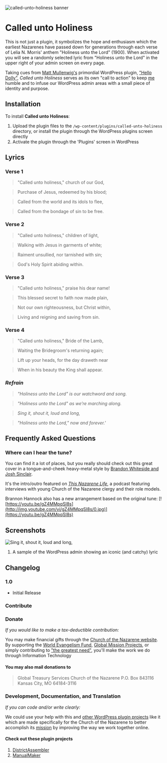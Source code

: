 ![called-unto-holiness banner](https://cloud.githubusercontent.com/assets/16792087/21087460/8c4f2890-bfeb-11e6-9034-3ffa7b501605.jpg)

# Called unto Holiness

This is not just a plugin, it symbolizes the hope and enthusiasm which the earliest Nazarenes have passed down for generations through each verse of Lelia N. Morris' anthem "Holiness unto the Lord" (1900). When activated you will see a randomly selected lyric from "Holiness unto the Lord" in the upper right of your admin screen on every page.

Taking cues from [Matt Mullenwig's](http://ma.tt/ "Check out Matt Mullenwig's blog site") primordial WordPress plugin, ["Hello Dolly"](https://wordpress.org/plugins/hello-dolly/ "Look up 'Hello Dolly' in the WordPress Plugin Directory"), *Called unto Holiness* serves as its own "call to action" to keep [me](https://reubenlillie.com/about/ "Connect with me, Reuben L. Lillie, on my personal blog") humble and to infuse our WordPress admin areas with a small piece of identity and purpose.

## Installation

To install **Called unto Holiness**:

1. Upload the plugin files to the `/wp-content/plugins/called-unto-holiness` directory, or install the plugin through the WordPress plugins screen directly
1. Activate the plugin through the 'Plugins' screen in WordPress

## Lyrics

### Verse 1

> "Called unto holiness," church of our God,

> Purchase of Jesus, redeemed by his blood;

> Called from the world and its idols to flee,

> Called from the bondage of sin to be free.

### Verse 2

> "Called unto holiness," children of light,

> Walking with Jesus in garments of white;

> Raiment unsullied, nor tarnished with sin;

> God's Holy Spirit abiding within.

### Verse 3

> "Called unto holiness," praise his dear name!

> This blessed secret to faith now made plain,

> Not our own righteousness, but Christ within,

> Living and reigning and saving from sin.

### Verse 4

> "Called unto holiness," Bride of the Lamb,

> Waiting the Bridegroom's returning again;

> Lift up your heads, for the day draweth near

> When in his beauty the King shall appear.

### _Refrain_

> _"Holiness unto the Lord" is our watchword and song._

> _"Holiness unto the Lord" as we’re marching along._

> _Sing it, shout it, loud and long,_

> _"Holiness unto the Lord," now and forever.'_

## Frequently Asked Questions

### Where can I hear the tune?

You can find it a lot of places, but you really should check out this great cover in a tongue-and-cheek heavy-metal style by [Brandon Whiteside and Josh Sinclair](https://itunes.apple.com/us/podcast/this-nazarene-life-stories/id1121079907?mt=2# "Available for free on iTunes"). 

It's the intro/outro featured on [_This Nazarene Life_](http://thisnazlife.com "Visit This Nazarene Life's homepage" ), a podcast featuring interviews with young Church of the Nazarene clergy and their role models.

Brannon Hannock also has a new arrangement based on the original tune: [![https://youtu.be/gZ4MMpqSI8s](http://img.youtube.com/vi/gZ4MMpqSI8s/0.jpg)](https://youtu.be/gZ4MMpqSI8s)
 
## Screenshots

![Sing it, shout it, loud and long,](https://cloud.githubusercontent.com/assets/16792087/21087461/8c4fb22e-bfeb-11e6-9b4c-919e0a1de9b8.png)

1. A sample of the WordPress admin showing an iconic (and catchy) lyric

## Changelog

### 1.0
* Initial Release

### Contribute

### Donate

_If you would like to make a tax-deductible contribution:_

You may make financial gifts through the [Church of the Nazarene website](http://nazarene.org/give "Learn how you can give support the mission"). By supporting the [World Evangelism Fund](http://www.nazarene.org/organization/general-treasurer/world-evangelism-fund "Give to the World Evangelism Fund"), [Global Mission Projects](http://nazarene.org/global-mission-projects "Find a Nazarne Global Mission Project to support"), or simply contributing to ["the greatest need"](https://secure2.convio.net/cn/site/Donation2;jsessionid=EC2E3B43BFFA95C422EDECF1924DE32D.app271b?idb=1229441370&df_id=1460&1460.donation=form1 "Give where the need is greatest"), you'll make the work we do through Information Technology 

#### You may also mail donations to

>Global Treasury Services Church of the Nazarene
>P.O. Box 843116
>Kansas City, MO 64184-3116

### Development, Documentation, and Translation

_If you can code and/or write clearly:_

We could use your help with this and [other WordPress plugin projects](https://github.com/reubenlillie "Check out my repos on GitHub") like it which are made specifically for the Church of the Nazarene to better accomplish its [mission](http://www.nazarene.org/mission "The mission of the Church of the Nazarene is to make Christlike disciples in the nations") by improving the way we work together online.

#### Check out these plugin projects

1. [DistrictAssembler](https://github.com/reubenlillie/districtassembler "A WordPress plugin to optimize district operations in the Church of the Nazarene")
1. [ManualMaker](https://github.com/reubenlillie/manualmaker "A plugin to make WordPress into your online manual")
